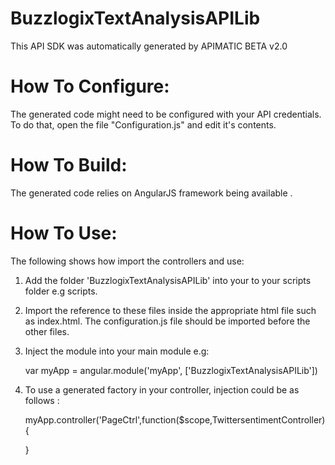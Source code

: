 BuzzlogixTextAnalysisAPILib
=================
This API SDK was automatically generated by APIMATIC BETA v2.0

How To Configure:
=================
The generated code might need to be configured with your API credentials. To do that,
open the file "Configuration.js" and edit it's contents.

How To Build: 
=============
The generated code relies on AngularJS framework being available . 

How To Use:
===========
The following shows how import the controllers and use:

1) Add the folder 'BuzzlogixTextAnalysisAPILib' into your to your scripts folder e.g scripts.
   
2) Import the reference to these files inside the appropriate html file such as index.html. 
   The configuration.js file should be imported before the other files.


    <!-- Helper files -->
    <script src="scripts/BuzzlogixTextAnalysisAPILib/Configuration.js"></script>
    <script src="scripts/BuzzlogixTextAnalysisAPILib/APIHelper.js"></script>
    <script src="scripts/BuzzlogixTextAnalysisAPILib/Http/Client/HttpContext.js"></script>
    <script src="scripts/BuzzlogixTextAnalysisAPILib/Http/Client/RequestClient.js"></script>
    <script src="scripts/BuzzlogixTextAnalysisAPILib/Http/Request/HttpRequest.js"></script>
    <script src="scripts/BuzzlogixTextAnalysisAPILib/Http/Response/HttpResponse.js"></script>

    <!-- API Controllers -->
    <script src="scripts/BuzzlogixTextAnalysisAPILib/Controllers/TwittersentimentController.js"></script>
    <script src="scripts/BuzzlogixTextAnalysisAPILib/Controllers/KeywordsController.js"></script>
    <script src="scripts/BuzzlogixTextAnalysisAPILib/Controllers/ObjectivityController.js"></script>
    <script src="scripts/BuzzlogixTextAnalysisAPILib/Controllers/SentimentController.js"></script>


3) Inject the module into your main module e.g:

    var myApp = angular.module('myApp', ['BuzzlogixTextAnalysisAPILib'])

4) To use a generated factory in your controller, injection could be as follows : 
 
    myApp.controller('PageCtrl',function($scope,TwittersentimentController) {

    }
